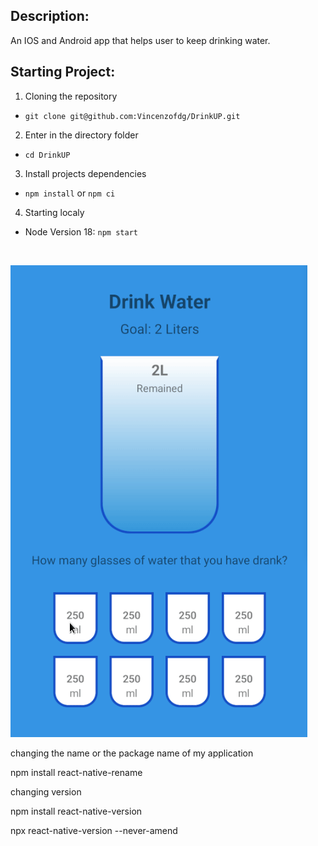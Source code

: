 ## Description:
An IOS and Android app that helps user to keep drinking water.

## Starting Project:
1. Cloning the repository
-  `git clone git@github.com:Vincenzofdg/DrinkUP.git`
2. Enter in the directory folder
- `cd DrinkUP`
3. Install projects dependencies
- `npm install` or `npm ci`
4. Starting localy
- Node Version 18: `npm start`

<br />

![image](preview.gif)



changing the name or the package name of my application

npm install react-native-rename

changing version 

npm install react-native-version

npx react-native-version --never-amend